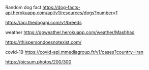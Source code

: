

Random dog fact
https://dog-facts-api.herokuapp.com/api/v1/resources/dogs?number=1

https://api.thedogapi.com/v1/breeds

weather
https://goweather.herokuapp.com/weather/Mashhad

https://thispersondoesnotexist.com/

covid-19
https://covid-api.mmediagroup.fr/v1/cases?country=Iran

https://picsum.photos/200/300
